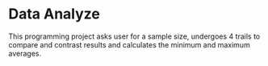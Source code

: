 # Data Analyze 

This programming project asks user for a sample size, undergoes 4 trails to compare and contrast results and calculates the minimum and maximum averages.  
